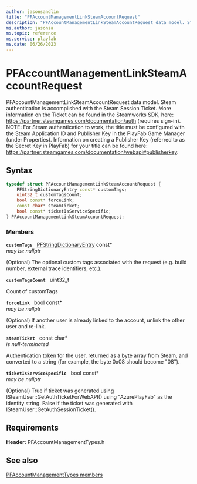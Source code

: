 ```yaml
---
author: jasonsandlin
title: "PFAccountManagementLinkSteamAccountRequest"
description: "PFAccountManagementLinkSteamAccountRequest data model. Steam authentication is accomplished with the Steam Session Ticket. More information on the Ticket can be found in the Steamworks SDK, here: https://partner.steamgames.com/documentation/auth (requires sign-in). NOTE: For Steam authentication to work, the title must be configured with the Steam Application ID and Publisher Key in the PlayFab Game Manager (under Properties). Information on creating a Publisher Key (referred to as the Secret Key in PlayFab) for your title can be found here: https://partner.steamgames.com/documentation/webapi#publisherkey."
ms.author: jasonsa
ms.topic: reference
ms.service: playfab
ms.date: 06/26/2023
---
```


# PFAccountManagementLinkSteamAccountRequest  

PFAccountManagementLinkSteamAccountRequest data model. Steam authentication is accomplished with the Steam Session Ticket. More information on the Ticket can be found in the Steamworks SDK, here: https://partner.steamgames.com/documentation/auth (requires sign-in). NOTE: For Steam authentication to work, the title must be configured with the Steam Application ID and Publisher Key in the PlayFab Game Manager (under Properties). Information on creating a Publisher Key (referred to as the Secret Key in PlayFab) for your title can be found here: https://partner.steamgames.com/documentation/webapi#publisherkey.  

## Syntax  
  
```cpp
typedef struct PFAccountManagementLinkSteamAccountRequest {  
    PFStringDictionaryEntry const* customTags;  
    uint32_t customTagsCount;  
    bool const* forceLink;  
    const char* steamTicket;  
    bool const* ticketIsServiceSpecific;  
} PFAccountManagementLinkSteamAccountRequest;  
```
  
### Members  
  
**`customTags`** &nbsp; [PFStringDictionaryEntry](../../pftypes/structs/pfstringdictionaryentry.md) const*  
*may be nullptr*  
  
(Optional) The optional custom tags associated with the request (e.g. build number, external trace identifiers, etc.).
  
**`customTagsCount`** &nbsp; uint32_t  
  
Count of customTags
  
**`forceLink`** &nbsp; bool const*  
*may be nullptr*  
  
(Optional) If another user is already linked to the account, unlink the other user and re-link.
  
**`steamTicket`** &nbsp; const char*  
*is null-terminated*  
  
Authentication token for the user, returned as a byte array from Steam, and converted to a string (for example, the byte 0x08 should become "08").
  
**`ticketIsServiceSpecific`** &nbsp; bool const*  
*may be nullptr*  
  
(Optional) True if ticket was generated using ISteamUser::GetAuthTicketForWebAPI() using "AzurePlayFab" as the identity string. False if the ticket was generated with ISteamUser::GetAuthSessionTicket().
  
  
## Requirements  
  
**Header:** PFAccountManagementTypes.h
  
## See also  
[PFAccountManagementTypes members](../pfaccountmanagementtypes_members.md)  

  
  

